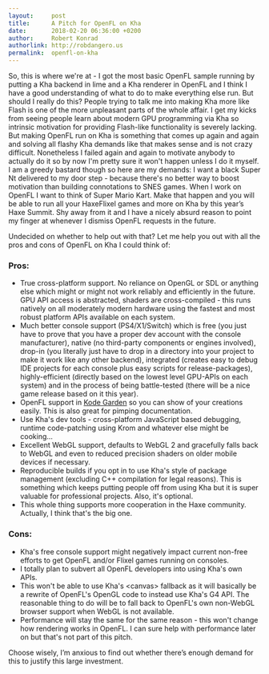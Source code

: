 ```yaml
---
layout:     post
title:      A Pitch for OpenFL on Kha
date:       2018-02-20 06:36:00 +0200
author:     Robert Konrad
authorlink: http://robdangero.us
permalink:  openfl-on-kha
---
```

So, this is where we're at - I got the most basic OpenFL sample running by putting a Kha backend in lime and a Kha renderer in OpenFL and I think I have a good understanding of what to do to make everything else run. But should I really do this? People trying to talk me into making Kha more like Flash is one of the more unpleasant parts of the whole affair. I get my kicks from seeing people learn about modern GPU programming via Kha so intrinsic motivation for providing Flash-like functionality is severely lacking. But making OpenFL run on Kha is something that comes up again and again and solving all flashy Kha demands like that makes sense and is not crazy difficult. Nonetheless I failed again and again to motivate anybody to actually do it so by now I'm pretty sure it won't happen unless I do it myself. I am a greedy bastard though so here are my demands: I want a black Super Nt delivered to my door step - because there's no better way to boost motivation than building connotations to SNES games. When I work on OpenFL I want to think of Super Mario Kart. Make that happen and you will be able to run all your HaxeFlixel games and more on Kha by this year’s Haxe Summit. Shy away from it and I have a nicely absurd reason to point my finger at whenever I dismiss OpenFL requests in the future.

Undecided on whether to help out with that? Let me help you out with all the pros and cons of OpenFL on Kha I could think of:

### Pros:
* True cross-platform support. No reliance on OpenGL or SDL or anything else which might or might not work reliably and efficiently in the future. GPU API access is abstracted, shaders are cross-compiled - this runs natively on all moderately modern hardware using the fastest and most robust platform APIs available on each system.
* Much better console support (PS4/X1/Switch) which is free (you just have to prove that you have a proper dev account with the console manufacturer), native (no third-party components or engines involved), drop-in (you literally just have to drop in a directory into your project to make it work like any other backend), integrated (creates easy to debug IDE projects for each console plus easy scripts for release-packages), highly-efficient (directly based on the lowest level GPU-APIs on each system) and in the process of being battle-tested (there will be a nice game release based on it this year).
* OpenFL support in [Kode Garden](http://kodegarden.org) so you can show of your creations easily. This is also great for pimping documentation.
* Use Kha's dev tools - cross-platform JavaScript based debugging, runtime code-patching using Krom and whatever else might be cooking...
* Excellent WebGL support, defaults to WebGL 2 and gracefully falls back to WebGL and even to reduced precision shaders on older mobile devices if necessary.
* Reproducible builds if you opt in to use Kha's style of package management (excluding C++ compilation for legal reasons). This is something which keeps putting people off from using Kha but it is super valuable for professional projects. Also, it's optional.
* This whole thing supports more cooperation in the Haxe community. Actually, I think that's the big one.

### Cons:
* Kha's free console support might negatively impact current non-free efforts to get OpenFL and/or Flixel games running on consoles.
* I totally plan to subvert all OpenFL developers into using Kha's own APIs.
* This won't be able to use Kha's &lt;canvas&gt; fallback as it will basically be a rewrite of OpenFL's OpenGL code to instead use Kha's G4 API. The reasonable thing to do will be to fall back to OpenFL's own non-WebGL browser support when WebGL is not available.
* Performance will stay the same for the same reason - this won't change how rendering works in OpenFL. I can sure help with performance later on but that's not part of this pitch.

Choose wisely, I’m anxious to find out whether there’s enough demand for this to justify this large investment.
